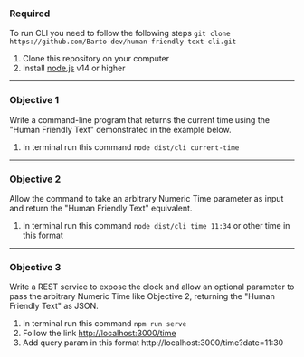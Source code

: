 ### Required

To run CLI you need to follow the following steps `git clone https://github.com/Barto-dev/human-friendly-text-cli.git`
1. Clone this repository on your computer
2. Install [node.js](https://nodejs.org/en/) v14 or higher
___
### Objective 1
Write a command-line program that returns the current time using the "Human Friendly Text" demonstrated in the example below.

1. In terminal run this command `node dist/cli current-time`
___
### Objective 2
Allow the command to take an arbitrary Numeric Time parameter as input and return the "Human Friendly Text" equivalent.

1. In terminal run this command `node dist/cli time 11:34` or other time in this format
___
### Objective 3
Write a REST service to expose the clock and allow an optional parameter to pass the arbitrary Numeric Time like Objective 2, returning the "Human Friendly Text" as JSON.

1. In terminal run this command `npm run serve`
2. Follow the link [http://localhost:3000/time](http://localhost:3000/time)
3. Add query param in this format http://localhost:3000/time?date=11:30
